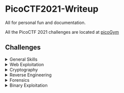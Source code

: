 # PicoCTF2021-Writeup
All for personal fun and documentation.

All the PicoCTF 2021 challenges are located at [picoGym](https://play.picoctf.org/practice?originalEvent=34&page=1)

## Challenges

<details>

<summary>General Skills</summary>

|Challenge|Points|
|---------|------|
|[Obedient Cat](./General%20Skills/Obedient%20Cat/)|5|
|[Python Wrangling](./General%20Skills/Python%20Wrangling/)|10|
|[Wave a flag](./General%20Skills/Wave%20a%20flag/)|10|
|[Nice netcat...](./General%20Skills/Nice%20netcat.../)|15|
|[Static ain't always noise](./General%20Skills/Static%20ain't%20always%20noise/)|20|

</details>

<details>

<summary>Web Exploitation</summary>

|Challenge|Points|
|---------|------|
|[GET aHEAD](./Web%20Exploitation/GET%20aHEAD/)|20|

</details>

<details>

<summary>Cryptography</summary>

|Challenge|Points|
|---------|------|
|[Mod 26](./Cryptography/Mod%2026/)|10|
|[Mind your Ps and Qs](./Cryptography/Mind%20your%20Ps%20and%20Qs/)|20|

</details>

<details>

<summary>Reverse Engineering</summary>

|Challenge|Points|
|---------|------|

</details>

<details>

<summary>Forensics</summary>

|Challenge|Points|
|---------|------|
|[information](./Forensics/information/)|10|

</details>

<details>

<summary>Binary Exploitation</summary>

|Challenge|Points|
|---------|------|
|[Stonks](./Binary%20Exploitation/Stonks/)|20|

</details>